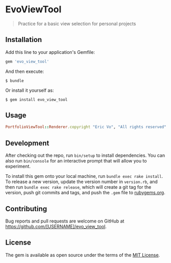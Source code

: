 # EvoViewTool

> Practice for a basic view selection for personal projects

## Installation

Add this line to your application's Gemfile:

```ruby
gem 'evo_view_tool'
```

And then execute:

    $ bundle

Or install it yourself as:

    $ gem install evo_view_tool

## Usage

```ruby
PortfolioViewTool::Renderer.copyright "Eric Vo", "All rights reserved"
```

## Development

After checking out the repo, run `bin/setup` to install dependencies. You can also run `bin/console` for an interactive prompt that will allow you to experiment.

To install this gem onto your local machine, run `bundle exec rake install`. To release a new version, update the version number in `version.rb`, and then run `bundle exec rake release`, which will create a git tag for the version, push git commits and tags, and push the `.gem` file to [rubygems.org](https://rubygems.org).

## Contributing

Bug reports and pull requests are welcome on GitHub at https://github.com/[USERNAME]/evo_view_tool.

## License

The gem is available as open source under the terms of the [MIT License](https://opensource.org/licenses/MIT).
